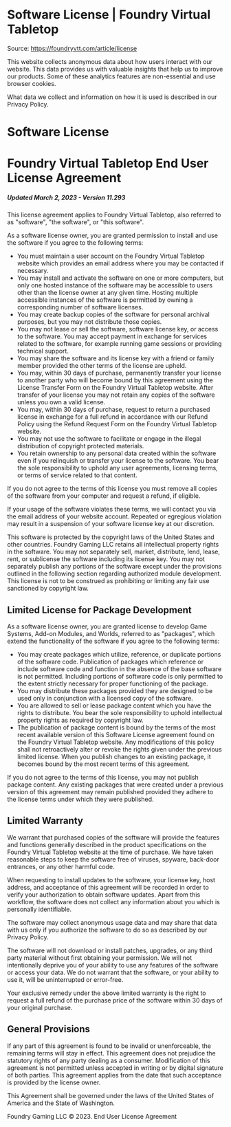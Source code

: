 # Software License | Foundry Virtual Tabletop

Source: https://foundryvtt.com/article/license

This website collects anonymous data about how users interact with our website. This data provides us with 
        valuable insights that help us to improve our products. Some of these analytics features are non-essential 
        and use browser cookies.

What data we collect and information on how it is used is described in our 
        Privacy Policy.


# Software License


## 


# Foundry Virtual Tabletop End User License Agreement


##### Updated March 2, 2023 - Version 11.293

This license agreement applies to Foundry Virtual Tabletop, also referred to as "software", "the software", or "this software".

As a software license owner, you are granted permission to install and use the software if you agree to the following terms:

- You must maintain a user account on the Foundry Virtual Tabletop website which provides an email address where you may be contacted if necessary.
- You may install and activate the software on one or more computers, but only one hosted instance of the software may be accessible to users other than the license owner at any given time. Hosting multiple accessible instances of the software is permitted by owning a corresponding number of software licenses.
- You may create backup copies of the software for personal archival purposes, but you may not distribute those copies.
- You may not lease or sell the software, software license key, or access to the software. You may accept payment in exchange for services related to the software, for example running game sessions or providing technical support.
- You may share the software and its license key with a friend or family member provided the other terms of the license are upheld.
- You may, within 30 days of purchase, permanently transfer your license to another party who will become bound by this agreement using the License Transfer Form on the Foundry Virtual Tabletop website. After transfer of your license you may not retain any copies of the software unless you own a valid license.
- You may, within 30 days of purchase, request to return a purchased license in exchange for a full refund in accordance with our Refund Policy using the Refund Request Form on the Foundry Virtual Tabletop website.
- You may not use the software to facilitate or engage in the illegal distribution of copyright protected materials.
- You retain ownership to any personal data created within the software even if you relinquish or transfer your license to the software. You bear the sole responsibility to uphold any user agreements, licensing terms, or terms of service related to that content.

If you do not agree to the terms of this license you must remove all copies of the software from your computer and request a refund, if eligible.

If your usage of the software violates these terms, we will contact you via the email address of your website account. Repeated or egregious violation may result in a suspension of your software license key at our discretion.

This software is protected by the copyright laws of the United States and other countries. Foundry Gaming LLC retains all intellectual property rights in the software. You may not separately sell, market, distribute, lend, lease, rent, or sublicense the software including its license key. You may not separately publish any portions of the software except under the provisions outlined in the following section regarding authorized module development. This license is not to be construed as prohibiting or limiting any fair use sanctioned by copyright law.


## Limited License for Package Development

As a software license owner, you are granted license to develop Game Systems, Add-on Modules, and Worlds, referred to as "packages", which extend the functionality of the software if you agree to the following terms:

- You may create packages which utilize, reference, or duplicate portions of the software code. Publication of packages which reference or include software code and function in the absence of the base software is not permitted. Including portions of software code is only permitted to the extent strictly necessary for proper functioning of the package.
- You may distribute these packages provided they are designed to be used only in conjunction with a licensed copy of the software.
- You are allowed to sell or lease package content which you have the rights to distribute. You bear the sole responsibility to uphold intellectual property rights as required by copyright law.
- The publication of package content is bound by the terms of the most recent available version of this Software License agreement found on the Foundry Virtual Tabletop website. Any modifications of this policy shall not retroactively alter or revoke the rights given under the previous limited license. When you publish changes to an existing package, it becomes bound by the most recent terms of this agreement.

If you do not agree to the terms of this license, you may not publish package content. Any existing packages that were created under a previous version of this agreement may remain published provided they adhere to the license terms under which they were published.


## Limited Warranty

We warrant that purchased copies of the software will provide the features and functions generally described in the product specifications on the Foundry Virtual Tabletop website at the time of purchase. We have taken reasonable steps to keep the software free of viruses, spyware, back-door entrances, or any other harmful code.

When requesting to install updates to the software, your license key, host address, and acceptance of this agreement will be recorded in order to verify your authorization to obtain software updates. Apart from this workflow, the software does not collect any information about you which is personally identifiable.

The software may collect anonymous usage data and may share that data with us only if you authorize the software to do so as described by our Privacy Policy.

The software will not download or install patches, upgrades, or any third party material without first obtaining your permission. We will not intentionally deprive you of your ability to use any features of the software or access your data. We do not warrant that the software, or your ability to use it, will be uninterrupted or error-free.

Your exclusive remedy under the above limited warranty is the right to request a full refund of the purchase price of the software within 30 days of your original purchase.


## General Provisions

If any part of this agreement is found to be invalid or unenforceable, the remaining terms will stay in effect. This agreement does not prejudice the statutory rights of any party dealing as a consumer. Modification of this agreement is not permitted unless accepted in writing or by digital signature of both parties. This agreement applies from the date that such acceptance is provided by the license owner.

This Agreement shall be governed under the laws of the United States of America and the State of Washington.

Foundry Gaming LLC © 2023. End User License Agreement

